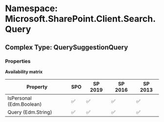 # Namespace: Microsoft.SharePoint.Client.Search.Query

## Complex Type: QuerySuggestionQuery

### Properties

**Availability matrix**

Property | SPO | SP 2019 | SP 2016 | SP 2013
----------|-----|---------|---------|--------
IsPersonal (Edm.Boolean) | ✅ | ✅ | ✅ | ✅
Query (Edm.String) | ✅ | ✅ | ✅ | ✅

